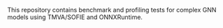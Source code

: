 This repository contains benchmark and profiling tests for complex GNN models using TMVA/SOFIE and ONNXRuntime.
